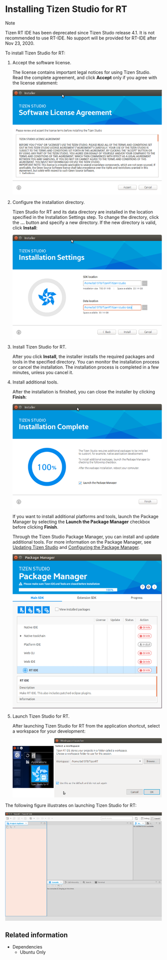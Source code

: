 # Installing Tizen Studio for RT

> [!NOTE] 
> Tizen RT IDE has been deprecated since Tizen Studo release 4.1. It is not recommended to use RT-IDE. No support will be provided for RT-IDE after Nov 23, 2020.

To install Tizen Studio for RT:

1. Accept the software license.

   The license contains important legal notices for using Tizen Studio. Read the complete agreement, and click **Accept** only if you agree with the license statement:

   ![Software license agreement](./media/rt_install_license.png)

2. Configure the installation directory.

   Tizen Studio for RT and its data directory are installed in the location specified in the Installation Settings step. To change the directory, click the **...** button and specify a new directory. If the new directory is valid, click **Install**:

   ![Installation settings](./media/rt_install_settings.png)

3. Install Tizen Studio for RT.

   After you click **Install**, the installer installs the required packages and tools in the specified directory. You can monitor the installation process or cancel the installation. The installation process is completed in a few minutes, unless you cancel it.

4. Install additional tools.

   After the installation is finished, you can close the installer by clicking **Finish**:

   ![Installation complete](./media/rt_install_complete.png)

   If you want to install additional platforms and tools, launch the Package Manager by selecting the **Launch the Package Manager** checkbox before clicking **Finish**.

   Through the Tizen Studio Package Manager, you can install and update additional tools. For more information on the Package Manager, see [Updating Tizen Studio](../../setup/update-sdk.md) and [Configuring the Package Manager](../../setup/advanced-configuration.md).

   ![Package Manager](./media/rt_install_package.png)

5. Launch Tizen Studio for RT.

   After launching Tizen Studio for RT from the application shortcut, select a workspace for your development:

   ![Launch the IDE](./media/rt_install_launch.png)

The following figure illustrates on launching Tizen Studio for RT:

![Launching Tizen Studio for RT](./media/rt_running_studio.png)

## Related information
* Dependencies
  - Ubuntu Only
